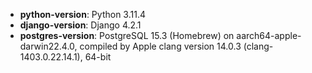 - **python-version**: Python 3.11.4
- **django-version**: Django 4.2.1
- **postgres-version**: PostgreSQL 15.3 (Homebrew) on aarch64-apple-darwin22.4.0, compiled by Apple clang version 14.0.3 (clang-1403.0.22.14.1), 64-bit
